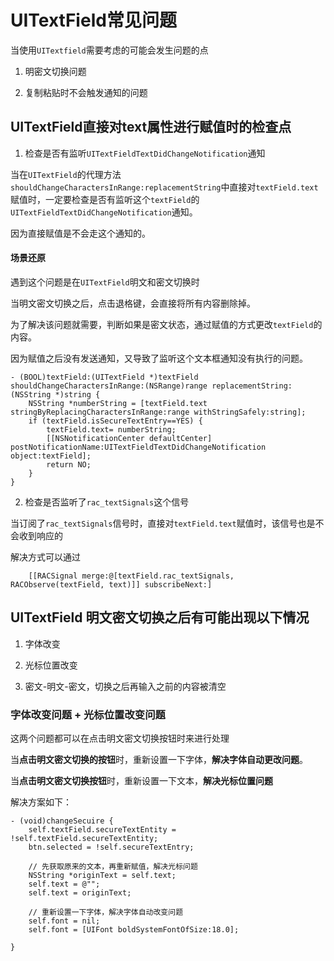 # UITextField常见问题

当使用`UITextfield`需要考虑的可能会发生问题的点

1. 明密文切换问题

2. 复制粘贴时不会触发通知的问题

## UITextField直接对text属性进行赋值时的检查点

1. 检查是否有监听`UITextFieldTextDidChangeNotification`通知

当在`UITextField`的代理方法`shouldChangeCharactersInRange:replacementString`中直接对`textField.text`赋值时，一定要检查是否有监听这个`textField`的`UITextFieldTextDidChangeNotification`通知。

因为直接赋值是不会走这个通知的。

#### 场景还原

遇到这个问题是在`UITextField`明文和密文切换时

当明文密文切换之后，点击退格键，会直接将所有内容删除掉。

为了解决该问题就需要，判断如果是密文状态，通过赋值的方式更改`textField`的内容。

因为赋值之后没有发送通知，又导致了监听这个文本框通知没有执行的问题。

```
- (BOOL)textField:(UITextField *)textField shouldChangeCharactersInRange:(NSRange)range replacementString:(NSString *)string {
    NSString *numberString = [textField.text stringByReplacingCharactersInRange:range withStringSafely:string];
    if (textField.isSecureTextEntry==YES) {
        textField.text= numberString;
        [[NSNotificationCenter defaultCenter] postNotificationName:UITextFieldTextDidChangeNotification object:textField];
        return NO;
    }
}
```

2. 检查是否监听了`rac_textSignals`这个信号

当订阅了`rac_textSignals`信号时，直接对`textField.text`赋值时，该信号也是不会收到响应的

解决方式可以通过

```
	[[RACSignal merge:@[textField.rac_textSignals, RACObserve(textField, text)]] subscribeNext:]
```

## UITextField 明文密文切换之后有可能出现以下情况

1. 字体改变 

2. 光标位置改变

3. 密文-明文-密文，切换之后再输入之前的内容被清空

### 字体改变问题 + 光标位置改变问题

这两个问题都可以在点击明文密文切换按钮时来进行处理

当**点击明文密文切换的按钮**时，重新设置一下字体，**解决字体自动更改问题**。

当**点击明文密文切换按钮**时，重新设置一下文本，**解决光标位置问题**

解决方案如下：

```
- (void)changeSecuire {
    self.textField.secureTextEntity = !self.textField.secureTextEntity;
    btn.selected = !self.secureTextEntry;

    // 先获取原来的文本，再重新赋值，解决光标问题
    NSString *originText = self.text;
    self.text = @"";
    self.text = originText;

    // 重新设置一下字体，解决字体自动改变问题
    self.font = nil;
    self.font = [UIFont boldSystemFontOfSize:18.0];

}
```
